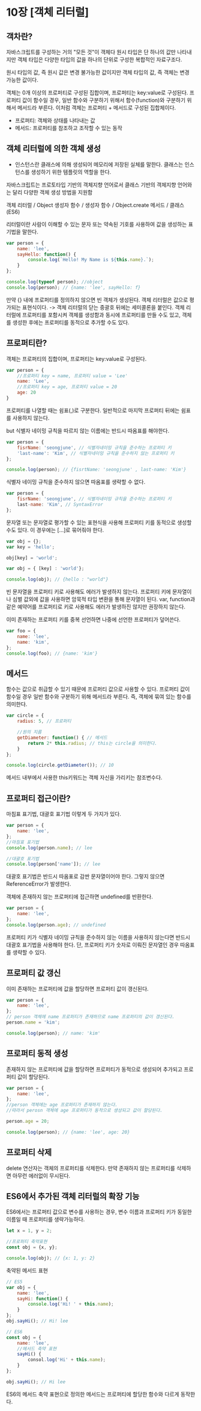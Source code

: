# 10장 [객체 리터럴]

## 객차란?

자바스크립트를 구성하는 거의 "모든 것"이 객체다
원시 타입은 단 하나의 값만 나타내지만 객체 타입은 다양한 타입의 값을 하나의 단위로 구성한 복합적인 자료구조다.

원시 타입의 값, 즉 원시 값은 변경 불가능한 값이지만 객체 타입의 값, 즉 객체는 변경 가능한 값이다.

객체는 0개 이상의 프로퍼티로 구성된 집합이며, 프로퍼티는 key:value로 구성된다.
프로퍼티 값이 함수일 경우, 일반 함수와 구분하기 위해서 함수(function)와 구분하기 위해서 메서드라 부른다.
이처럼 객체는 프로퍼티 + 메서드로 구성된 집합체이다.

- 프로퍼티: 객체와 상태를 나타내는 값
- 메서드: 프로퍼티를 참조하고 조작할 수 있는 동작

## 객체 리터럴에 의한 객체 생성

- 인스턴스란 클래스에 의해 생성되어 메모리에 저장된 실체를 말한다.
클래스는 인스턴스를 생성하기 위한 템플릿의 역할을 한다.

자바스크립트는 프로토타입 기반의 객체지향 언어로서 클래스 기반의 객체지향 언어와는 달리 다양한 객체 생성 방법을 지원함

 객체 리터럴 / Object 생성자 함수 / 생성자 함수 / Object.create 메서드 / 클래스(ES6)

리터럴이란 사람이 이해할 수 있는 문자 또는 약속된 기호를 사용하여 값을 생성하는 표기법을 말한다.
```jsx
var person = {
    name: 'lee',
    sayHello: function() {
        console.log(`Hello! My Name is ${this.name}.`);
    }
};

console.log(typeof person); //object
console.log(person); // {name: 'lee', sayHello: f}
```
만약 {} 내에 프로퍼티를 정의하지 않으면 빈 객체가 생성된다.
객체 리터럴은 값으로 평가되는 표현식이다. -> 객체 리터럴의 닫는 중괄호 뒤에는 세미콜론을 붙인다.
객체 리터럴에 프로퍼티를 포함시켜 객체를 생성함과 동시에 프로퍼티를 만들 수도 있고, 객체를 생성한 후에는 프로퍼티를 동적으로 추가할 수도 있다.

## 프로퍼티란?

객체는 프로퍼티의 집합이며, 프로퍼티는 key:value로 구성된다.

```jsx
var person = {
    //프로퍼티 key = name, 프로퍼티 value = 'Lee'
    name: 'Lee',
    //프로퍼티 key = age, 프로퍼티 value = 20
    age: 20
}
```
프로퍼티를 나열할 때는 쉼표(,)로 구분한다. 일반적으로 마지막 프로퍼티 뒤에는 쉼표를 사용하지 않는다.

but 식별자 네이밍 규칙을 따르지 않는 이름에는 반드시 따옴표를 해야한다.

```jsx
var person = {
    fisrName: 'seongjune', // 식별자네이밍 규칙을 준수하는 프로퍼티 키
    'last-name': 'Kim', // 식별자네이밍 규칙을 준수하지 않는 프로퍼티 키
};

console.log(person); // {fisrtName: 'seongjune' , last-name: 'Kim'}
```
식별자 네이밍 규칙을 준수하지 않으면 따옴표를 생략할 수 없다.

```jsx
var person = {
    fisrName: 'seongjune', // 식별자네이밍 규칙을 준수하는 프로퍼티 키
    last-name: 'Kim', // SyntaxError
};
```
문자열 또는 문자열로 평가할 수 있는 표현식을 사용해 프로퍼티 키를 동적으로 생성할 수도 있다.
이 경우에는 [...]로 묶어줘야 한다.
```jsx
var obj = {};
var key = 'hello';

obj[key] = 'world';

var obj = { [key] : 'world'};

console.log(obj); // {hello : "world"}
```

빈 문자열을 프로퍼티 키로 사용해도 에러가 발생하지 않는다.
프로퍼티 키에 문자열이나 심벌 값외에 값을 사용하면 암묵적 타입 변환을 통해 문자열이 된다.
var, function과 같은 예약어를 프로퍼티로 키로 사용해도 에러가 발생하진 않지만 권장하지 않는다.

이미 존재하는 프로퍼티 키를 중복 선언하면 나중에 선언한 프로퍼티가 덮어쓴다.
```jsx
var foo = {
    name: 'lee',
    name: 'kim',
};
console.log(foo); // {name: 'kim'}
```
## 메서드
함수는 값으로 취급할 수 있기 때문에 프로퍼티 값으로 사용할 수 있다.
프로퍼티 값이 함수일 경우 일반 함수와 구분하기 위해 메서드라 부른다.
즉, 객체에 묶여 있는 함수를 의미한다.

```jsx
var circle = {
    radius: 5, // 프로퍼티

    //원의 지름
    getDiameter: function() { // 메서드
        return 2* this.radius; // this는 circle을 의미한다.
    }
};

console.log(circle.getDiameter()); // 10
```
메서드 내부에서 사용한 this키워드는 객체 자신을 가리키는 참조변수다.

## 프로퍼티 접근이란?

마침표 표기법, 대괄호 표기법 이렇게 두 가지가 있다.
```jsx
var person = {
    name: 'lee',
};
//마침표 표기법
console.log(person.name); // lee

//대괄호 표기법
console.log(person['name']); // lee
```
대괄호 표기법은 반드시 따옴표로 감싼 문자열이어야 한다. 그렇지 않으면 ReferenceError가 발생한다.

객체에 존재하지 않는 프로퍼티에 접근하면 undefined를 반환한다.
```jsx
var person = {
    name: 'lee',
};
console.log(person.age); // undefined
```
프로퍼티 키가 식별자 네이밍 규칙을 준수하지 않는 이름을 사용하지 않는다면 반드시 대괄호 표기법을 사용해야 한다.
단, 프로퍼티 키가 숫자로 이뤄진 문자열인 경우 따옴표를 생략할 수 있다.

## 프로퍼티 값 갱신

이미 존재하는 프로퍼티에 값을 할당하면 프로퍼티 값이 갱신된다.
```jsx
var person = {
    name: 'lee',
};
// person 객체에 name 프로퍼티가 존재하므로 name 프로퍼티의 값이 갱신된다.
person.name = 'kim';

console.log(person); // name: 'kim'
```

## 프로퍼티 동적 생성

존재하지 않는 프로퍼티에 값을 할당하면 프로퍼티가 동적으로 생성되어 추가되고 프로퍼티 값이 할당된다.

```jsx
var person = {
    name: 'lee',
};
//person 객체에는 age 프로퍼티가 존재하지 않는다.
//따라서 perosn 객체에 age 프로퍼티가 동적으로 생성되고 값이 할당된다.

person.age = 20;

console.log(person); // {name: 'lee', age: 20}
```

## 프로퍼티 삭제

delete 연산자는 객체의 프로퍼티를 삭제한다.
만약 존재하지 않는 프로퍼티를 삭제하면 아무런 에러없이 무시된다.

## ES6에서 추가된 객체 리터럴의 확장 기능

ES6에서는 프로퍼티 값으로 변수를 사용하는 경우, 변수 이름과 프로퍼티 키가 동일한 이름일 때 프로퍼티를 생략가능하다.

```jsx
let x = 1, y = 2;

//프로퍼티 축약표현
const obj = {x, y};

console.log(obj); // {x: 1, y: 2}
```

축약된 메서드 표현
```jsx
// ES5
var obj = {
    name: 'lee',
    sayHi: function() {
        console.log('Hi! ' + this.name);
    }
};
obj.sayHi(); // Hi! lee

// ES6
const obj = {
    name: 'lee',
    //메서드 축약 표현
    sayHi() {
        consol.log('Hi' + this.name);
    }
};

obj.sayHi(); // Hi lee
```
ES6의 메서드 축약 표현으로 정의한 메서드는 프로퍼티에 할당한 함수와 다르게 동작한다.

